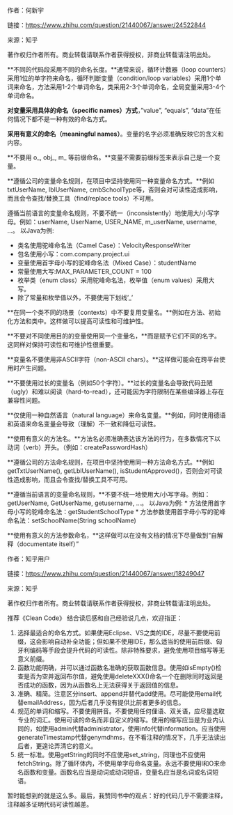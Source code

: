 作者：何新宇

链接：https://www.zhihu.com/question/21440067/answer/24522844

来源：知乎

著作权归作者所有。商业转载请联系作者获得授权，非商业转载请注明出处。

**不同的代码段采用不同的命名长度。**通常来说，循环计数器（loop counters）采用1位的单字符来命名，循环判断变量（condition/loop variables）采用1个单词来命名，方法采用1-2个单词命名，类采用2-3个单词命名，全局变量采用3-4个单词命名。

**对变量采用具体的命名（specific names）方式**，”value”, “equals”, “data”在任何情况下都不是一种有效的命名方式。

**采用有意义的命名（meaningful names）**。变量的名字必须准确反映它的含义和内容。

**不要用 o_, obj_, m_ 等前缀命名。**变量不需要前缀标签来表示自己是一个变量。

**遵循公司的变量命名规则，在项目中坚持使用同一种变量命名方式。**例如txtUserName, lblUserName, cmbSchoolType等，否则会对可读性造成影响，而且会令查找/替换工具（find/replace tools）不可用。

遵循当前语言的变量命名规则，不要不统一（inconsistently）地使用大/小写字母。例如：userName, UserName, USER_NAME, m_userName, username, …。
以Java为例:

* 类名使用驼峰命名法（Camel Case）：VelocityResponseWriter
* 包名使用小写：com.company.project.ui
* 变量使用首字母小写的驼峰命名法（Mixed Case）：studentName
* 常量使用大写:MAX_PARAMETER_COUNT = 100
* 枚举类（enum class）采用驼峰命名法，枚举值（enum values）采用大写。
* 除了常量和枚举值以外，不要使用下划线’_’

**在同一个类不同的场景（contexts）中不要复用变量名。**例如在方法、初始化方法和类中。这样做可以提高可读性和可维护性。

**不要对不同使用目的的变量使用同一个变量名，**而是赋予它们不同的名字。这同样对保持可读性和可维护性很重要。

**变量名不要使用非ASCII字符（non-ASCII chars）。**这样做可能会在跨平台使用时产生问题。

**不要使用过长的变量名（例如50个字符）。**过长的变量名会导致代码丑陋（ugly）和难以阅读（hard-to-read），还可能因为字符限制在某些编译器上存在兼容性问题。

**仅使用一种自然语言（natural language）来命名变量。**例如，同时使用德语和英语来命名变量会导致（理解）不一致和降低可读性。

**使用有意义的方法名。**方法名必须准确表达该方法的行为，在多数情况下以动词（verb）开头。（例如：createPasswordHash）

**遵循公司的方法命名规则，在项目中坚持使用同一种方法命名方式。**例如 getTxtUserName(), getLblUserName(), isStudentApproved()，否则会对可读性造成影响，而且会令查找/替换工具不可用。

**遵循当前语言的变量命名规则，**不要不统一地使用大/小写字母。例如：getUserName, GetUserName, getusername, …。
以Java为例:
\* 方法使用首字母小写的驼峰命名法：getStudentSchoolType
\* 方法参数使用首字母小写的驼峰命名法：setSchoolName(String schoolName)

**使用有意义的方法参数命名，**这样做可以在没有文档的情况下尽量做到“自解释（documentate itself）”







作者：知乎用户

链接：https://www.zhihu.com/question/21440067/answer/18249047

来源：知乎

著作权归作者所有。商业转载请联系作者获得授权，非商业转载请注明出处。

推荐《Clean Code》
结合读后感和自己经验说几点，欢迎指正：
1. 选择最适合的命名方式。如果使用Eclipse、VS之类的IDE，尽量不要使用前缀，这会影响自动补全功能；但如果不使用IDE，那么适当的使用前后缀、匈牙利编码等手段会提升代码的可读性。除非特殊要求，避免使用项目缩写等无意义前缀。
2. 函数功能明确，并可以通过函数名准确的获取函数信息。使用如isEmpty()检查是否为空并返回布尔值，避免使用deleteXXX()命名一个在删除同时返回是否成功的函数，因为从函数名上无法获得关于返回值的信息。
3. 准确、精简。注意区分insert、append并替代add使用。尽可能使用email代替emailAddress，因为后者几乎没有提供比前者更多的信息。
4. 规范的单词和缩写。不要使用拼音。不要使用任何俚语、双关语，应尽量选取专业的词汇。使用可读的命名而非自定义的缩写。使用的缩写应当是为业内认同的，如使用admin代替administrator，使用info代替information。应当使用generateTimestamp代替genymdhms，在不看注释的情况下，几乎无法读出后者，更遑论弄清它的意义。
5. 统一标准。使用getString的同时不应使用set_string，同理也不应使用fetchString。除了循环体内，不使用单字母命名变量。永远不要使用l和O来命名函数和变量。函数名应当是动词或动词短语，变量名应当是名词或名词短语。

暂时能想到的就是这么多。最后，我赞同书中的观点：好的代码几乎不需要注释，注释越多证明代码可读性越差。